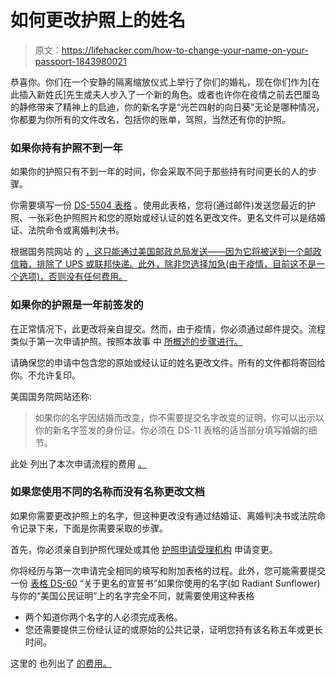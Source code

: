 # 如何更改护照上的姓名

> 原文：<https://lifehacker.com/how-to-change-your-name-on-your-passport-1843980021>

恭喜你。你们在一个安静的隔离缩放仪式上举行了你们的婚礼，现在你们作为[在此插入新姓氏]先生或夫人步入了一个新的角色。或者也许你在疫情之前去巴厘岛的静修带来了精神上的启迪，你的新名字是“光芒四射的向日葵”无论是哪种情况，你都要为你所有的文件改名，包括你的账单，驾照，当然还有你的护照。



### 如果你持有护照不到一年

如果你的护照只有不到一年的时间，你会采取不同于那些持有时间更长的人的步骤。

你需要填写一份 [DS-5504 表格](https://eforms.state.gov/Forms/ds5504.PDF) 。使用此表格，您将(通过邮件)发送您最近的护照、一张彩色护照照片和您的原始或经认证的姓名更改文件。更名文件可以是结婚证、法院命令或离婚判决书。

根据国务院网站 的 [，这只能通过美国邮政总局发送——因为它将被送到一个邮政信箱，排除了 UPS 或联邦快递。此外，除非您选择加急(由于疫情，目前这不是一个选项)，否则没有任何费用。](https://travel.state.gov/content/travel/en/passports/have-passport/change-correct.html)

### 如果你的护照是一年前签发的

在正常情况下，此更改将亲自提交。然而，由于疫情，你必须通过邮件提交。流程类似于第一次申请护照。按照本故事 中 [所概述的步骤进行。](https://lifehacker.com/how-to-get-a-passport-for-the-first-time-1843395448)

请确保您的申请中包含您的原始或经认证的姓名更改文件。所有的文件都将寄回给你。不允许复印。

美国国务院网站还称:

> 如果你的名字因结婚而改变，你不需要提交名字改变的证明，你可以出示以你的新名字签发的身份证。你必须在 DS-11 表格的适当部分填写婚姻的细节。

此处 列出了本次申请流程的费用 [。](https://travel.state.gov/content/travel/en/passports/how-apply/fees.html)

### 如果您使用不同的名称而没有名称更改文档

如果你需要更改护照上的名字，但这种更改没有通过结婚证、离婚判决书或法院命令记录下来，下面是你需要采取的步骤。

首先，你必须亲自到护照代理处或其他 [护照申请受理机构](https://iafdb.travel.state.gov/) 申请变更。

你将经历与第一次申请完全相同的填写和附加表格的过程。此外，您可能需要提交一份 [表格 DS-60](https://eforms.state.gov/Forms/ds60.pdf) “关于更名的宣誓书”如果你使用的名字(如 Radiant Sunflower)与你的“美国公民证明”上的名字完全不同，就需要使用这种表格

*   两个知道你两个名字的人必须完成表格。
*   您还需要提供三份经认证的或原始的公共记录，证明您持有该名称五年或更长时间。

这里的 也列出了 [的费用。](https://travel.state.gov/content/travel/en/passports/how-apply/fees.html)
